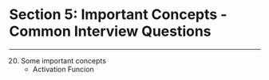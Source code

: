# Section 5: Important Concepts - Common Interview Questions
---
20. Some important concepts
    - Activation Funcion